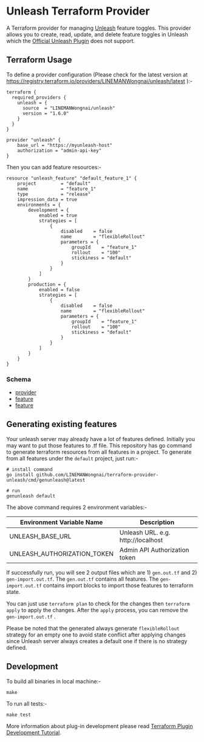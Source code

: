 # Unleash Terraform Provider

A Terraform provider for managing [Unleash](https://unleash.github.io/) feature toggles. This provider allows you to
create, read, update, and delete feature toggles in Unleash which
the [Official Unleash Plugin](https://github.com/Unleash/terraform-provider-unleash) does not support.

## Terraform Usage

To define a provider configuration (Please check for the latest version at https://registry.terraform.io/providers/LINEMANWongnai/unleash/latest
):-

```
terraform {
  required_providers {
    unleash = {
      source  = "LINEMANWongnai/unleash"
      version = "1.6.0"
    }
  }
}

provider "unleash" {
    base_url = "https://myunleash-host"
    authorization = "admin-api-key"
}
```

Then you can add feature resources:-

```
resource "unleash_feature" "default_feature_1" {
    project         = "default"
    name            = "feature_1"
    type            = "release"
    impression_data = true
    environments = {
        development = {
            enabled = true
            strategies = [
                {
                    disabled    = false
                    name        = "flexibleRollout"
                    parameters = {
                        groupId    = "feature_1"
                        rollout    = "100"
                        stickiness = "default"
                    }
                }
            ]
        }
        production = {
            enabled = false
            strategies = [
                {
                    disabled    = false
                    name        = "flexibleRollout"
                    parameters = {
                        groupId    = "feature_1"
                        rollout    = "100"
                        stickiness = "default"
                    }
                }
            ]
        }
    }
}
```

### Schema

* [provider](docs/index.md)
* [feature](docs/resources/feature.md)
* [feature](docs/resources/segment.md)

## Generating existing features

Your unleash server may already have a lot of features defined. Initially you may want to put those features to .tf
file. This repository has go command to generate terraform resources from all features in a project. To generate from
all features under the `default` project, just run:-

```
# install command
go install github.com/LINEMANWongnai/terraform-provider-unleash/cmd/genunleash@latest

# run
genunleash default
```

The above command requires 2 environment variables:-

| Environment Variable Name   | Description                        |
|-----------------------------|------------------------------------|
| UNLEASH_BASE_URL            | Unleash URL. e.g. http://localhost |
| UNLEASH_AUTHORIZATION_TOKEN | Admin API Authorization token      |

If successfully run, you will see 2 output files which are 1) `gen.out.tf` and 2) `gen-import.out.tf`. The `gen.out.tf`
contains all features. The `gen-import.out.tf` contains import blocks to import those features to terraform state.

You can just use `terraform plan` to check for the changes then `terraform apply` to apply the changes. After
the `apply` process, you can remove the `gen-import.out.tf` .

Please be noted that the generated always generate `flexibleRollout` strategy for an empty one to avoid state conflict
after applying changes since Unleash server always creates a default one if there is no strategy defined.

## Development

To build all binaries in local machine:-

```
make 
```

To run all tests:-

```
make test
```

More information about plug-in development please
read [Terraform Plugin Development Tutorial](https://developer.hashicorp.com/terraform/tutorials/providers-plugin-framework).

